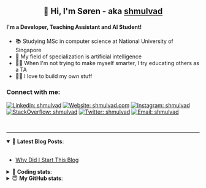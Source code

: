 <h2 align="center">
	👋 Hi, I'm Søren - aka <a href="https://shmulvad.com">shmulvad</a>
</h2>

#### I'm a Developer, Teaching Assistant and AI Student!
- 📚 Studying MSc in computer science at National University of Singapore
- 🧠 My field of specialization is artificial intelligence
- 👨‍🏫 When I'm not trying to make myself smarter, I try educating others as a TA
- 👨‍💻 I love to build my own stuff

### Connect with me:

[![Linkedin: shmulvad](https://img.shields.io/badge/shmulvad-blue?style=flat&logo=Linkedin&logoColor=white)][linkedin]
[![Website: shmulvad.com](https://img.shields.io/badge/shmulvad.com-47CCCC?&style=flat&logo=Google-Chrome&logoColor=white)][website]
[![Instagram: shmulvad](https://img.shields.io/badge/-@shmulvad-purple?style=flat&logo=Instagram&logoColor=white)][instagram]
[![StackOverflow: shmulvad](https://img.shields.io/badge/shmulvad-FE7A16?style=flat&logo=stack-overflow&logoColor=white)][stackOverflow]
[![Twitter: shmulvad](https://img.shields.io/badge/@shmulvad-1ca0f1?style=flat&logo=twitter&logoColor=white)][twitter]
[![Email: shmulvad](https://img.shields.io/badge/shmulvad-D14836?style=flat&logo=gmail&logoColor=white)][mail]

<br />

---

<details open>
 <summary>📕 <b>Latest Blog Posts</b>: </summary>

<br>

<!-- BLOG-POST-LIST:START -->
- [Why Did I Start This Blog](https://shmulvad.com/blog/why-did-start-this-blog)
<!-- BLOG-POST-LIST:END -->

</details>

<!-- --- -->

<details>
 <summary>🤖 <b>Coding stats</b>: </summary>

<br>

<!--START_SECTION:waka-->
**I'm a Night 🦉** 

```text
🌞 Morning    96 commits     ██░░░░░░░░░░░░░░░░░░░░░░░   8.36% 
🌆 Daytime    454 commits    ██████████░░░░░░░░░░░░░░░   39.51% 
🌃 Evening    384 commits    ████████░░░░░░░░░░░░░░░░░   33.42% 
🌙 Night      215 commits    ████░░░░░░░░░░░░░░░░░░░░░   18.71%

```


📊 **This Week I Spent My Time On** 

```text
💬 Programming Languages: 
Python                   11 hrs 19 mins      ██████████░░░░░░░░░░░░░░░   42.41% 
Other                    8 hrs 3 mins        ███████░░░░░░░░░░░░░░░░░░   30.14% 
C++                      5 hrs 49 mins       █████░░░░░░░░░░░░░░░░░░░░   21.8% 
Markdown                 23 mins             ░░░░░░░░░░░░░░░░░░░░░░░░░   1.46% 
TeX                      22 mins             ░░░░░░░░░░░░░░░░░░░░░░░░░   1.4%

🔥 Editors: 
VS Code                  17 hrs 35 mins      ████████████████░░░░░░░░░   65.86% 
Zsh                      8 hrs 2 mins        ███████░░░░░░░░░░░░░░░░░░   30.1% 
Sublime Text             1 hr 4 mins         █░░░░░░░░░░░░░░░░░░░░░░░░   4.04%

🐱‍💻 Projects: 
Project                  15 hrs 58 mins      ███████████████░░░░░░░░░░   59.8% 
mwvc                     4 hrs 35 mins       ████░░░░░░░░░░░░░░░░░░░░░   17.21% 
knowledge-discovery-data-1 hr 38 mins        █░░░░░░░░░░░░░░░░░░░░░░░░   6.12% 
MaritimeQ2               1 hr 14 mins        █░░░░░░░░░░░░░░░░░░░░░░░░   4.63% 
extra                    44 mins             ░░░░░░░░░░░░░░░░░░░░░░░░░   2.75%

```


 Last Updated on 08/11/2021
<!--END_SECTION:waka-->

</details>

<!-- --- -->

<details>
 <summary>😇 <b>My GitHub stats</b>: </summary>

<br>

<img align="left" alt="shmulvad's Github Stats" src="https://github-readme-stats.vercel.app/api?username=shmulvad&show_icons=true&hide_border=true" />

</details>



[website]: https://shmulvad.com
[twitter]: https://twitter.com/shmulvad
[linkedin]: https://linkedin.com/in/shmulvad
[instagram]: https://instagram.com/shmulvad
[stackOverflow]: https://stackoverflow.com/users/9248793/shmulvad
[mail]: mailto:shmulvad@gmail.com
[github]: https://github.com/shmulvad
